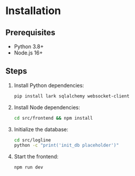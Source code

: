 # Installation

## Prerequisites
- Python 3.8+
- Node.js 16+

## Steps
1. Install Python dependencies:
   ```bash
   pip install lark sqlalchemy websocket-client
   ```
2. Install Node dependencies:
   ```bash
   cd src/frontend && npm install
   ```
3. Initialize the database:
   ```bash
   cd src/logline
   python -c "print('init_db placeholder')"
   ```
4. Start the frontend:
   ```bash
   npm run dev
   ```
